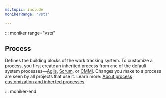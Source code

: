 ```yaml
---
ms.topic: include
monikerRange: 'vsts'

---
```

 
::: moniker range="vsts"  

## Process
Defines the building blocks of the work tracking system. To customize a process, you first create an inherited process from one of the default system processes&mdash;[Agile](/vsts/work/work-items/guidance/agile-process.md), [Scrum](/vsts/work/work-items/guidance/scrum-process.md), or [CMMI](/vsts/work/work-items/guidance/cmmi-process.md). Changes you make to a process are seen by all projects that use it. Learn more: [About process customization and inherited processes](/vsts/organizations/settings/work/inheritance-process-model.md).  

::: moniker-end  